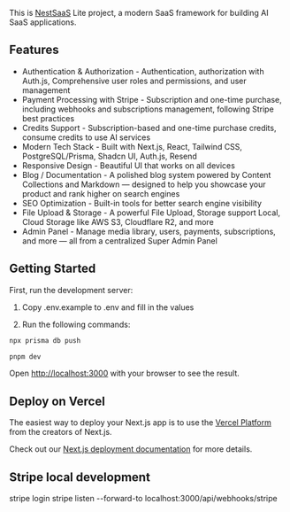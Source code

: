 This is [NestSaaS](https://nestsaas.com) Lite project, a modern SaaS framework for building AI SaaS applications.

## Features

- Authentication & Authorization - Authentication, authorization with Auth.js, Comprehensive user roles and permissions, and user management
- Payment Processing with Stripe - Subscription and one-time purchase, including webhooks and subscriptions management, following Stripe best practices
- Credits Support - Subscription-based and one-time purchase credits, consume credits to use AI services
- Modern Tech Stack - Built with Next.js, React, Tailwind CSS, PostgreSQL/Prisma, Shadcn UI, Auth.js, Resend
- Responsive Design - Beautiful UI that works on all devices
- Blog / Documentation - A polished blog system powered by Content Collections and Markdown — designed to help you showcase your product and rank higher on search engines
- SEO Optimization - Built-in tools for better search engine visibility
- File Upload & Storage - A powerful File Upload, Storage support Local, Cloud Storage like AWS S3, Cloudflare R2, and more
- Admin Panel - Manage media library, users, payments, subscriptions, and more — all from a centralized Super Admin Panel


## Getting Started

First, run the development server:

1. Copy .env.example to .env and fill in the values

2. Run the following commands:

```bash
npx prisma db push

pnpm dev
```

Open [http://localhost:3000](http://localhost:3000) with your browser to see the result.

## Deploy on Vercel

The easiest way to deploy your Next.js app is to use the [Vercel Platform](https://vercel.com/new?utm_medium=default-template&filter=next.js&utm_source=create-next-app&utm_campaign=create-next-app-readme) from the creators of Next.js.

Check out our [Next.js deployment documentation](https://nextjs.org/docs/app/building-your-application/deploying) for more details.


## Stripe local development

stripe login
stripe listen --forward-to localhost:3000/api/webhooks/stripe
